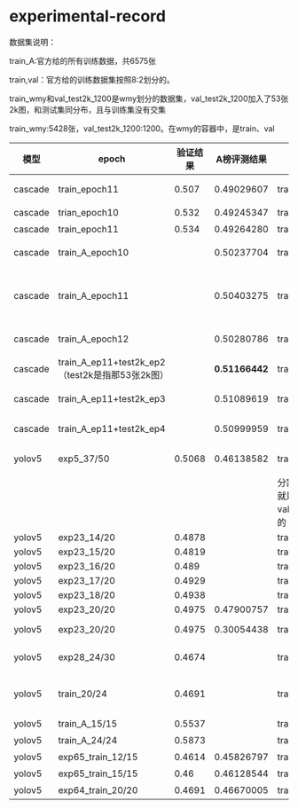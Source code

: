 # experimental-record
数据集说明：

train_A:官方给的所有训练数据，共6575张

train,val：官方给的训练数据集按照8:2划分的。

train_wmy和val_test2k_1200是wmy划分的数据集，val_test2k_1200加入了53张2k图，和测试集同分布，且与训练集没有交集

train_wmy:5428张，val_test2k_1200:1200。在wmy的容器中，是train、val

|模型|epoch |验证结果|A榜评测结果|训练集|验证集|备注|
|----|-----|---------|-----------------|------|----|---|
|cascade|train_epoch11|0.507|0.49029607|train_wmy|val_test2k_1200|epoch 11,训练集和验证集不相交，验证集是wmy按照A榜测试集的分布划分出来的|
|cascade|trian_epoch10|0.532|0.49245347|train|val|使用的是8:2划分的训练集和验证集|
|cascade|train_epoch11|0.534|0.49264280|train|val|使用的是8:2划分的训练集和验证集|
|cascade|train_A_epoch10||0.50237704|train_A|未验证，直接提交测试|
|cascade|train_A_epoch11||0.50403275|train_A|**未验证，直接提交测试，因为验证集也包括在训练数据中。**|**目前epoch11是cascade跑trian_A精度最高的**|
|cascade|train_A_epoch12||0.50280786|train_A|未验证，直接提交测试|
|cascade|train_A_ep11+test2k_ep2（test2k是指那53张2k图）||**0.51166442**|train_A_ep11+test2k_ep2|未验证，直接提交测试|**目前train_A_ep11+test2k_ep2是使用专家模型精度最高的**|
|cascade|train_A_ep11+test2k_ep3||0.51089619|train_A_ep11+test2k_ep3|未验证，直接提交测试|专家模型，跑test，epoch2好于epoch3|
|cascade|train_A_ep11+test2k_ep4||0.50999959|train_A_ep11+test2k_ep4|未验证，直接提交测试|专家模型，跑test，epoch2好于epoch4|
|yolov5|exp5_37/50|0.5068|0.46138582|train|val|1.使用的是8:2划分的训练集和验证集；2.train size:640,val size:640,test size:896，并使用了TTA|
|||||分割线：下面的train和val就是wmy划分的train和val，val是和测试集同分布的
|yolov5|exp23_14/20|0.4878||train_wmy|val_test2k_1200|train size:2048,val size:2048|
|yolov5|exp23_15/20|0.4819||train_wmy|val_test2k_1200|train size:2048,val size:2048|
|yolov5|exp23_16/20|0.489||train_wmy|val_test2k_1200|train size:2048,val size:2048|
|yolov5|exp23_17/20|0.4929||train_wmy|val_test2k_1200|train size:2048,val size:2048|
|yolov5|exp23_18/20|0.4938||train_wmy|val_test2k_1200|train size:2048,val size:2048|
|yolov5|exp23_20/20|0.4975|0.47900757|train_wmy|val_test2k_1200|train size:2048,val size:2048,test size:2656,TTA|
|yolov5|exp23_20/20|0.4975|0.30054438|train_wmy|val_test2k_1200|train size:2048,val size:2048,test size:2656,TTA,iou_thres=0.94,agnostic_nms=True|
|yolov5|exp28_24/30|0.4674||train_wmy|val_test2k_1200|train 640 val 640 batch_size 2 worker 2(原写的8，但跑的时候是2),共跑了9.137个小时 17min/epoch|
|yolov5|train_20/24|0.4691||train_wmy|val_test2k_1200|**结论:20个epoch是最合适的；3卡和4卡的训练速度更快** train 640 val 640 batch_size 8,在4卡上，共跑了5.65个小时|
|yolov5|train_A_15/15|0.5537||train_A|val_test2k_1200|15epoch欠拟合，在2卡上跑了1.34h|
|yolov5|train_A_24/24|0.5873||train_A|val_test2k_1200|24epoch应该是过拟合，在3卡上跑了5.63h|
|yolov5|exp65_train_12/15|0.4614|0.45826797|train_wmy|val_test2k_1200|12epoch并不是最佳epoch,欠拟合|
|yolov5|exp65_train_15/15|0.46|0.46128544|train_wmy|val_test2k_1200|15epoch也不是最佳epoch,欠拟合|
|yolov5|exp64_train_20/20|0.4691|0.46670005|train_wmy|val_test2k_1200|20epoch应该是yolo最佳epoch|
